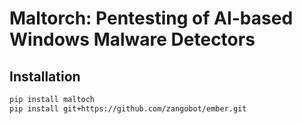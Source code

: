  # Maltorch: Pentesting of AI-based Windows Malware Detectors

## Installation
```bash
pip install maltoch
pip install git+https://github.com/zangobot/ember.git
```
